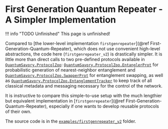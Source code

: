 # First Generation Quantum Repeater - A Simpler Implementation

!!! info "TODO Unfinished"
    This page is unfinished!

Compared to [the lower-level implementation `firstgenrepeater`](@ref First-Generation-Quantum-Repeater), which does not use convenient high-level abstractions, the code here (`firstgenrepeater_v2`) is drastically simpler. It is little more than direct calls to two pre-defined protocols available in [`QuantumSavory.ProtocolZoo`](): [`QuantumSavory.ProtocolZoo.EntanglerProt`](@ref) for probabilistic generation of nearest-neighbor entanglement and [`QuantumSavory.ProtocolZoo.SwapperProt`](@ref) for entanglement swapping, as well as [`QuantumSavory.ProtocolZoo.EntanglementTracker`](@ref) to keep track of all classical metadata and messaging necessary for the control of the network.

It is instructive to compare this simple-to-use setup with the much lengthier but equivalent implementation in [`firstgenrepeater`](@ref First-Generation-Quantum-Repeater), especially if one wants to develop reusable protocols of their own.

The source code is in the [`examples/firstgenrepeater_v2`](https://github.com/QuantumSavory/QuantumSavory.jl/tree/master/firstgenrepeater_v2/firstgenrepeater_v2) folder.